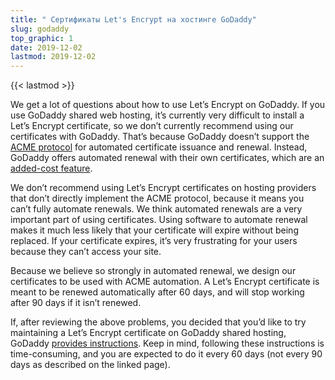 ```yaml
---
title: " Сертификаты Let's Encrypt на хостинге GoDaddy"
slug: godaddy
top_graphic: 1
date: 2019-12-02
lastmod: 2019-12-02
---
```


{{< lastmod >}}

We get a lot of questions about how to use Let’s Encrypt on GoDaddy. If you use
GoDaddy shared web hosting, it’s currently very difficult to install a Let’s
Encrypt certificate, so we don’t currently recommend using our certificates with
GoDaddy. That’s because GoDaddy doesn’t support the [ACME protocol][1] for automated
certificate issuance and renewal. Instead, GoDaddy offers automated renewal with
their own certificates, which are an [added-cost feature][2].

We don’t recommend using Let’s Encrypt certificates on hosting providers that
don’t directly implement the ACME protocol, because it means you can’t fully
automate renewals. We think automated renewals are a very important part of
using certificates. Using software to automate renewal makes it much less likely
that your certificate will expire without being replaced. If your certificate
expires, it’s very frustrating for your users because they can’t access your
site.

Because we believe so strongly in automated renewal, we design our certificates
to be used with ACME automation. A Let’s Encrypt certificate is meant to be
renewed automatically after 60 days, and will stop working after 90 days if it
isn’t renewed.

If, after reviewing the above problems, you decided that you’d like to try
maintaining a Let’s Encrypt certificate on GoDaddy shared hosting, GoDaddy
[provides instructions][3]. Keep in mind, following these instructions is
time-consuming, and you are expected to do it every 60 days (not every 90 days
as described on the linked page).

[1]: https://tools.ietf.org/html/rfc8555
[2]: https://www.godaddy.com/web-security/ssl-certificate
[3]: https://www.godaddy.com/help/install-a-lets-encrypt-certificate-on-your-cpanel-hosting-account-28023
